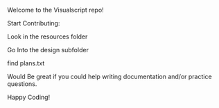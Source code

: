 Welcome to the Visualscript repo!

Start Contributing:

   Look in the resources folder

   Go Into the design subfolder

   find plans.txt

   Would Be great if you could help writing documentation and/or practice questions.
   
Happy Coding!
